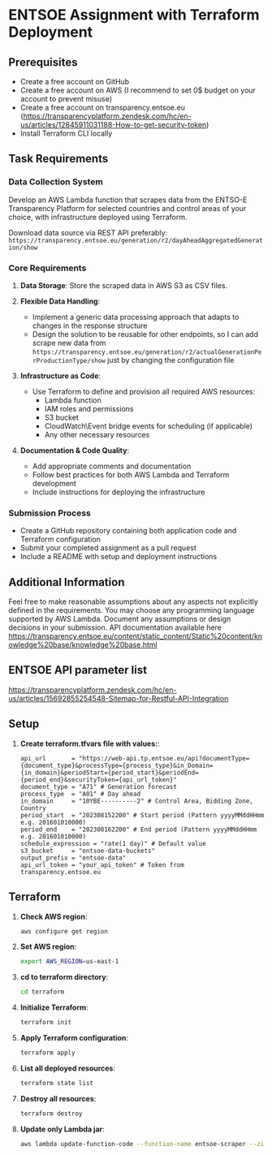 # ENTSOE Assignment with Terraform Deployment

## Prerequisites
- Create a free account on GitHub
- Create a free account on AWS (I recommend to set 0$ budget on your account to prevent misuse)
- Create a free account on transparency.entsoe.eu (https://transparencyplatform.zendesk.com/hc/en-us/articles/12845911031188-How-to-get-security-token)
- Install Terraform CLI locally

## Task Requirements

### Data Collection System
Develop an AWS Lambda function that scrapes data from the ENTSO-E Transparency Platform for selected countries and control areas of your choice, with infrastructure deployed using Terraform.

Download data source via REST API preferably: `https://transparency.entsoe.eu/generation/r2/dayAheadAggregatedGeneration/show`

### Core Requirements
1. **Data Storage**: Store the scraped data in AWS S3 as CSV files.

2. **Flexible Data Handling**:
    - Implement a generic data processing approach that adapts to changes in the response structure
    - Design the solution to be reusable for other endpoints, so I can add scrape new data from `https://transparency.entsoe.eu/generation/r2/actualGenerationPerProductionType/show` just by changing the configuration file

3. **Infrastructure as Code**:
    - Use Terraform to define and provision all required AWS resources:
        - Lambda function
        - IAM roles and permissions
        - S3 bucket
        - CloudWatch\Event bridge events for scheduling (if applicable)
        - Any other necessary resources

4. **Documentation & Code Quality**:
    - Add appropriate comments and documentation
    - Follow best practices for both AWS Lambda and Terraform development
    - Include instructions for deploying the infrastructure

### Submission Process
- Create a GitHub repository containing both application code and Terraform configuration
- Submit your completed assignment as a pull request
- Include a README with setup and deployment instructions

## Additional Information
Feel free to make reasonable assumptions about any aspects not explicitly defined in the requirements. You may choose any programming language supported by AWS Lambda. Document any assumptions or design decisions in your submission.
API documentation available here https://transparency.entsoe.eu/content/static_content/Static%20content/knowledge%20base/knowledge%20base.html

## ENTSOE API parameter list
https://transparencyplatform.zendesk.com/hc/en-us/articles/15692855254548-Sitemap-for-Restful-API-Integration

## Setup
1. **Create terraform.tfvars file with values:**:
    ```
   api_url       = "https://web-api.tp.entsoe.eu/api?documentType={document_type}&processType={process_type}&in_Domain={in_domain}&periodStart={period_start}&periodEnd={period_end}&securityToken={api_url_token}"
   document_type = "A71" # Generation forecast
   process_type  = "A01" # Day ahead
   in_domain     = "10YBE----------2" # Control Area, Bidding Zone, Country
   period_start  = "202308152200" # Start period (Pattern yyyyMMddHHmm e.g. 201601010000)
   period_end    = "202308162200" # End period (Pattern yyyyMMddHHmm e.g. 201601010000)
   schedule_expression = "rate(1 day)" # Default value
   s3_bucket     = "entsoe-data-buckets"
   output_prefix = "entsoe-data"
   api_url_token = "your_api_token" # Token from transparency.entsoe.eu
   ```

## Terraform  
1. **Check AWS region**: 
    ```bash
    aws configure get region
    ```
2. **Set AWS region**: 
    ```bash
    export AWS_REGION=us-east-1
    ```
3. **cd to terraform directory**:
    ```bash
    cd terraform
    ```
4. **Initialize Terraform**:
    ```bash
    terraform init
    ```
5. **Apply Terraform configuration**:
    ```bash
    terraform apply
    ```
6. **List all deployed resources**:
    ```bash
    terraform state list
    ```
7. **Destroy all resources**:
    ```bash
    terraform destroy
    ```
8. **Update only Lambda jar**:
    ```bash
    aws lambda update-function-code --function-name entsoe-scraper --zip-file fileb://../target/entso-1.0-SNAPSHOT.jar
    ```